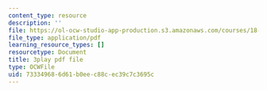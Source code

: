 ```yaml
---
content_type: resource
description: ''
file: https://ol-ocw-studio-app-production.s3.amazonaws.com/courses/18-01sc-single-variable-calculus-fall-2010/733349686d61b0eec88cec39c7c3695c_R9a_NHXrBcg.pdf
file_type: application/pdf
learning_resource_types: []
resourcetype: Document
title: 3play pdf file
type: OCWFile
uid: 73334968-6d61-b0ee-c88c-ec39c7c3695c
---
```

